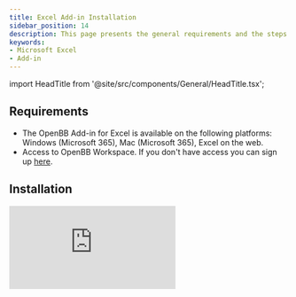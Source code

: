 ```yaml
---
title: Excel Add-in Installation
sidebar_position: 14
description: This page presents the general requirements and the steps to install the OpenBB Add-in for Excel. The OpenBB Add-in for Excel is available on Windows, Mac, and Excel on the web. It can be installed by an administrator or by individual users.
keywords:
- Microsoft Excel
- Add-in
---
```


import HeadTitle from '@site/src/components/General/HeadTitle.tsx';

<HeadTitle title="Getting Started | OpenBB Add-in for Excel Docs" />

## Requirements

- The OpenBB Add-in for Excel is available on the following platforms: Windows (Microsoft 365), Mac (Microsoft 365), Excel on the web.
- Access to OpenBB Workspace. If you don't have access you can sign up [here](https://my.openbb.co/app/pro).

## Installation

<div style={{display: 'flex', justifyContent: 'center'}}>
    <iframe
        style={{width: '800px', height: '450px', display: 'block', margin: '0 auto'}}
        src="https://www.youtube.com/embed/Rn3M36H_6Cw?si=6PdxyssA21461hUr)"
        title="YouTube video player"
        frameBorder="0"
        allow="accelerometer; autoplay; clipboard-write; encrypted-media; gyroscope; picture-in-picture; web-share"
    />
</div>

The OpenBB Add-in for Excel is available on the [Microsoft AppSource](https://appsource.microsoft.com/product/office/wa200006381?tab=overview). It can be installed by an administrator or by individual users.

### Individual user

1. Open Microsoft Excel.
2. Go to **Home** tab.
3. Click in the **Add-ins** button and then **More add-ins**.
4. In the **Office Add-ins** dialog box **STORE** tab, search for **OpenBB** and select the add-in.
5. Click **Add**.

### Administrator

1. Go to Microsoft 365 admin center.
2. Click **Settings** > **Integrated apps**.
3. Click **Get apps**.
4. Search for **OpenBB** and select the add-in.
5. Click **Get in now**.
6. Go through the deployment wizard to complete the installation.
